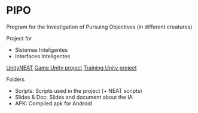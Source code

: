 # PIPO
Program for the Investigation of Pursuing Objectives (in different creatures)

Project for
* Sistemas Inteligentes
* Interfaces Inteligentes

[UnityNEAT](https://github.com/lordjesus/UnityNEAT)
[Game Unity project]()
[Training Unity project](https://drive.google.com/open?id=1qarURAvm1PKqzQ4ALgHL78Q3IwuzzoCy)

Folders
* Scripts: Scripts used in the project (+ NEAT scripts)
* Slides & Doc: Slides and document about the IA
* APK: Compiled apk for Android
